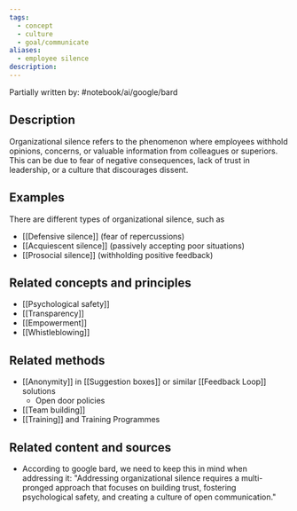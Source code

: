 ```yaml
---
tags:
  - concept
  - culture
  - goal/communicate
aliases:
  - employee silence
description:
---
```

Partially written by: #notebook/ai/google/bard
## Description
Organizational silence refers to the phenomenon where employees withhold opinions, concerns, or valuable information from colleagues or superiors. This can be due to fear of negative consequences, lack of trust in leadership, or a culture that discourages dissent.

## Examples 
There are different types of organizational silence, such as 
- [[Defensive silence]] (fear of repercussions) 
- [[Acquiescent silence]] (passively accepting poor situations)
- [[Prosocial silence]] (withholding positive feedback)

## Related concepts and principles
- [[Psychological safety]]
- [[Transparency]]
- [[Empowerment]]
- [[Whistleblowing]]

## Related methods
- [[Anonymity]] in [[Suggestion boxes]] or similar [[Feedback Loop]] solutions
	- Open door policies
- [[Team building]]
- [[Training]] and Training Programmes 

## Related content and sources

- According to google bard, we need to keep this in mind when addressing it: "Addressing organizational silence requires a multi-pronged approach that focuses on building trust, fostering psychological safety, and creating a culture of open communication."